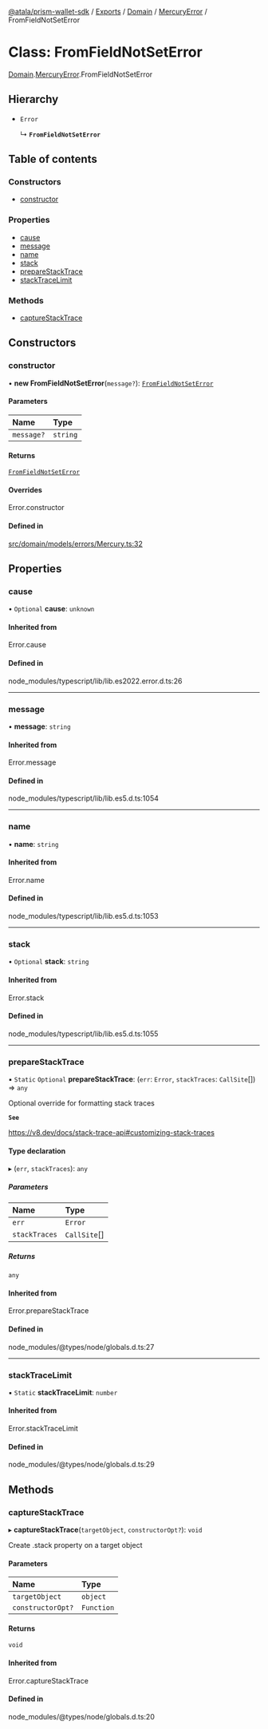 [@atala/prism-wallet-sdk](../README.md) / [Exports](../modules.md) / [Domain](../modules/Domain.md) / [MercuryError](../modules/Domain.MercuryError.md) / FromFieldNotSetError

# Class: FromFieldNotSetError

[Domain](../modules/Domain.md).[MercuryError](../modules/Domain.MercuryError.md).FromFieldNotSetError

## Hierarchy

- `Error`

  ↳ **`FromFieldNotSetError`**

## Table of contents

### Constructors

- [constructor](Domain.MercuryError.FromFieldNotSetError.md#constructor)

### Properties

- [cause](Domain.MercuryError.FromFieldNotSetError.md#cause)
- [message](Domain.MercuryError.FromFieldNotSetError.md#message)
- [name](Domain.MercuryError.FromFieldNotSetError.md#name)
- [stack](Domain.MercuryError.FromFieldNotSetError.md#stack)
- [prepareStackTrace](Domain.MercuryError.FromFieldNotSetError.md#preparestacktrace)
- [stackTraceLimit](Domain.MercuryError.FromFieldNotSetError.md#stacktracelimit)

### Methods

- [captureStackTrace](Domain.MercuryError.FromFieldNotSetError.md#capturestacktrace)

## Constructors

### constructor

• **new FromFieldNotSetError**(`message?`): [`FromFieldNotSetError`](Domain.MercuryError.FromFieldNotSetError.md)

#### Parameters

| Name | Type |
| :------ | :------ |
| `message?` | `string` |

#### Returns

[`FromFieldNotSetError`](Domain.MercuryError.FromFieldNotSetError.md)

#### Overrides

Error.constructor

#### Defined in

[src/domain/models/errors/Mercury.ts:32](https://github.com/hyperledger/identus-edge-agent-sdk-ts/blob/7b4542fdfe44dc06a6c4ef341cf3335e29422147/src/domain/models/errors/Mercury.ts#L32)

## Properties

### cause

• `Optional` **cause**: `unknown`

#### Inherited from

Error.cause

#### Defined in

node_modules/typescript/lib/lib.es2022.error.d.ts:26

___

### message

• **message**: `string`

#### Inherited from

Error.message

#### Defined in

node_modules/typescript/lib/lib.es5.d.ts:1054

___

### name

• **name**: `string`

#### Inherited from

Error.name

#### Defined in

node_modules/typescript/lib/lib.es5.d.ts:1053

___

### stack

• `Optional` **stack**: `string`

#### Inherited from

Error.stack

#### Defined in

node_modules/typescript/lib/lib.es5.d.ts:1055

___

### prepareStackTrace

▪ `Static` `Optional` **prepareStackTrace**: (`err`: `Error`, `stackTraces`: `CallSite`[]) => `any`

Optional override for formatting stack traces

**`See`**

https://v8.dev/docs/stack-trace-api#customizing-stack-traces

#### Type declaration

▸ (`err`, `stackTraces`): `any`

##### Parameters

| Name | Type |
| :------ | :------ |
| `err` | `Error` |
| `stackTraces` | `CallSite`[] |

##### Returns

`any`

#### Inherited from

Error.prepareStackTrace

#### Defined in

node_modules/@types/node/globals.d.ts:27

___

### stackTraceLimit

▪ `Static` **stackTraceLimit**: `number`

#### Inherited from

Error.stackTraceLimit

#### Defined in

node_modules/@types/node/globals.d.ts:29

## Methods

### captureStackTrace

▸ **captureStackTrace**(`targetObject`, `constructorOpt?`): `void`

Create .stack property on a target object

#### Parameters

| Name | Type |
| :------ | :------ |
| `targetObject` | `object` |
| `constructorOpt?` | `Function` |

#### Returns

`void`

#### Inherited from

Error.captureStackTrace

#### Defined in

node_modules/@types/node/globals.d.ts:20
